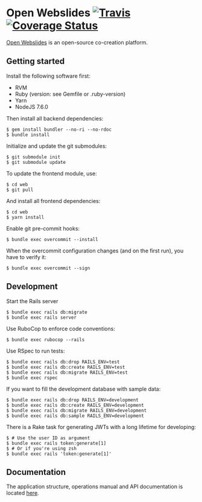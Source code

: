 # Open Webslides [![Travis](https://travis-ci.org/OpenWebslides/openwebslides-backend.svg?branch=master)](https://travis-ci.org/OpenWebslides/openwebslides-backend) [![Coverage Status](https://coveralls.io/repos/github/OpenWebslides/openwebslides-backend/badge.svg)](https://coveralls.io/github/OpenWebslides/openwebslides-backend)

[Open Webslides](https://openwebslides.github.io) is an open-source co-creation platform.

## Getting started

Install the following software first:

- RVM
- Ruby (version: see Gemfile or .ruby-version)
- Yarn
- NodeJS 7.6.0

Then install all backend dependencies:

```
$ gem install bundler --no-ri --no-rdoc
$ bundle install
```

Initialize and update the git submodules:

```
$ git submodule init
$ git submodule update
```

To update the frontend module, use:

```
$ cd web
$ git pull
```

And install all frontend dependencies:

```
$ cd web
$ yarn install
```

Enable git pre-commit hooks:

```
$ bundle exec overcommit --install
```

When the overcommit configuration changes (and on the first run), you have to verify it:

```
$ bundle exec overcommit --sign
```

## Development

Start the Rails server

```
$ bundle exec rails db:migrate
$ bundle exec rails server
```

Use RuboCop to enforce code conventions:

```
$ bundle exec rubocop --rails
```

Use RSpec to run tests:

```
$ bundle exec rails db:drop RAILS_ENV=test
$ bundle exec rails db:create RAILS_ENV=test
$ bundle exec rails db:migrate RAILS_ENV=test
$ bundle exec rspec
```

If you want to fill the development database with sample data:

```
$ bundle exec rails db:drop RAILS_ENV=development
$ bundle exec rails db:create RAILS_ENV=development
$ bundle exec rails db:migrate RAILS_ENV=development
$ bundle exec rails db:sample RAILS_ENV=development
```

There is a Rake task for generating JWTs with a long lifetime for developing:

```
$ # Use the user ID as argument
$ bundle exec rails token:generate[1]
$ # Or if you're using zsh
$ bundle exec rails 'token:generate[1]'
```

## Documentation

The application structure, operations manual and API documentation is located [here](https://openwebslides.github.io/documentation/).
